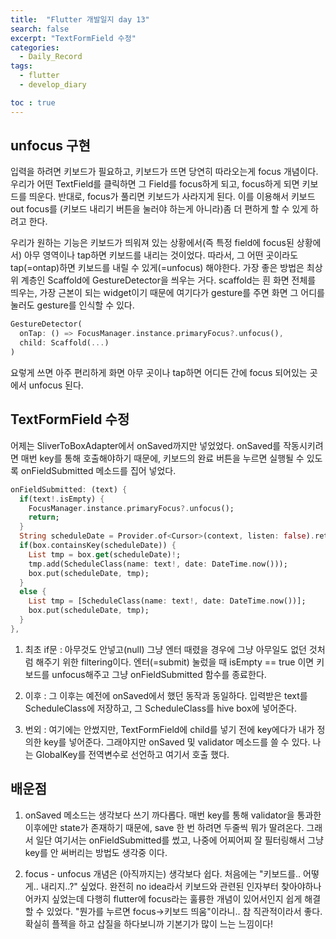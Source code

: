 ```yaml
---
title:  "Flutter 개발일지 day 13"
search: false
excerpt: "TextFormField 수정"
categories: 
  - Daily_Record
tags:
  - flutter
  - develop_diary

toc : true
--- 
```

<!-- basic info -->

## unfocus 구현

입력을 하려면 키보드가 필요하고, 키보드가 뜨면 당연히 따라오는게 focus 개념이다. 우리가 어떤 TextField를 클릭하면 그 Field를 focus하게 되고, focus하게 되면 키보드를 띄운다. 반대로, focus가 풀리면 키보드가 사라지게 된다. 이를 이용해서 키보드 out focus를 (키보드 내리기 버튼을 눌러야 하는게 아니라)좀 더 편하게 할 수 있게 하려고 한다.  

우리가 원하는 기능은 키보드가 띄워져 있는 상황에서(즉 특정 field에 focus된 상황에서) 아무 영역이나 tap하면 키보드를 내리는 것이었다. 따라서, 그 어떤 곳이라도 tap(=ontap)하면 키보드를 내릴 수 있게(=unfocus) 해야한다. 가장 좋은 방법은 최상위 계층인 Scaffold에 GestureDetector을 씌우는 거다. scaffold는 흰 화면 전체를 띄우는, 가장 근본이 되는 widget이기 때문에 여기다가 gesture를 주면 화면 그 어디를 눌러도 gesture를 인식할 수 있다.

```dart
GestureDetector(
  onTap: () => FocusManager.instance.primaryFocus?.unfocus(),
  child: Scaffold(...)
)
```

요렇게 쓰면 아주 편리하게 화면 아무 곳이나 tap하면 어디든 간에 focus 되어있는 곳에서 unfocus 된다.


## TextFormField 수정

어제는 SliverToBoxAdapter에서 onSaved까지만 넣었었다. onSaved를 작동시키려면 매번 key를 통해 호출해야하기 때문에, 키보드의 완료 버튼을 누르면 실행될 수 있도록 onFieldSubmitted 메소드를 집어 넣었다. 

```dart
onFieldSubmitted: (text) {
  if(text!.isEmpty) {
    FocusManager.instance.primaryFocus?.unfocus();
    return;
  }
  String scheduleDate = Provider.of<Cursor>(context, listen: false).returnAsString();
  if(box.containsKey(scheduleDate)) {
    List tmp = box.get(scheduleDate)!;
    tmp.add(ScheduleClass(name: text!, date: DateTime.now()));
    box.put(scheduleDate, tmp);
  }
  else {
    List tmp = [ScheduleClass(name: text!, date: DateTime.now())];
    box.put(scheduleDate, tmp);
  }
},

```

1. 최초 if문 : 아무것도 안넣고(null) 그냥 엔터 때렸을 경우에 그냥 아무일도 없던 것처럼 해주기 위한 filtering이다. 엔터(=submit) 눌렀을 때 isEmpty == true 이면 키보드를 unfocus해주고 그냥 onFieldSubmitted 함수를 종료한다.

2. 이후 : 그 이후는 예전에 onSaved에서 했던 동작과 동일하다. 입력받은 text를 ScheduleClass에 저장하고, 그 ScheduleClass를 hive box에 넣어준다.

3. 번외 : 여기에는 안썼지만, TextFormField에 child를 넣기 전에 key에다가 내가 정의한 key를 넣어준다. 그래야지만 onSaved 및 validator 메소드를 쓸 수 있다. 나는 GlobalKey를 전역변수로 선언하고 여기서 호출 했다.


## 배운점

1. onSaved 메소드는 생각보다 쓰기 까다롭다. 매번 key를 통해 validator을 통과한 이후에만 state가 존재하기 때문에, save 한 번 하려면 두줄씩 뭐가 딸려온다. 그래서 일단 여기서는 onFieldSubmitted를 썼고, 나중에 어찌어찌 잘 필터링해서 그냥 key를 안 써버리는 방법도 생각중 이다.

2. focus - unfocus 개념은 (아직까지는) 생각보다 쉽다. 처음에는 "키보드를.. 어떻게.. 내리지..?" 싶었다. 완전히 no idea라서 키보드와 관련된 인자부터 찾아야하나 어카지 싶었는데 다행히 flutter에 focus라는 훌륭한 개념이 있어서인지 쉽게 해결할 수 있었다. "뭔가를 누르면 focus->키보드 띄움"이라니.. 참 직관적이라서 좋다. 확실히 플젝을 하고 삽질을 하다보니까 기본기가 많이 느는 느낌이다!